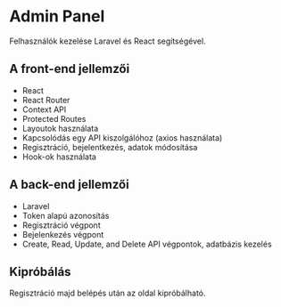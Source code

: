 # Admin Panel

Felhasználók kezelése Laravel és React segítségével.

## A front-end jellemzői

- React
- React Router
- Context API
- Protected Routes
- Layoutok használata
- Kapcsolódás egy API kiszolgálóhoz (axios használata)
- Regisztráció, bejelentkezés, adatok módosítása
- Hook-ok használata

## A back-end jellemzői

- Laravel
- Token alapú azonosítás
- Regisztráció végpont
- Bejelenkezés végpont
- Create, Read, Update, and Delete API végpontok, adatbázis kezelés

## Kipróbálás

Regisztráció majd belépés után az oldal kipróbálható.
